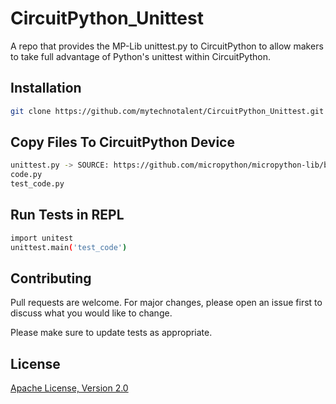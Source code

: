 # CircuitPython_Unittest
A repo that provides the MP-Lib unittest.py to CircuitPython to allow makers to take full advantage of Python's unittest within CircuitPython.

## Installation
```bash
git clone https://github.com/mytechnotalent/CircuitPython_Unittest.git
```

## Copy Files To CircuitPython Device
```bash
unittest.py -> SOURCE: https://github.com/micropython/micropython-lib/blob/master/unittest/unittest.py
code.py
test_code.py
```

## Run Tests in REPL
```bash
import unitest
unittest.main('test_code')
```

## Contributing
Pull requests are welcome. For major changes, please open an issue first to discuss what you would like to change.

Please make sure to update tests as appropriate.

## License
[Apache License, Version 2.0](https://www.apache.org/licenses/LICENSE-2.0)

